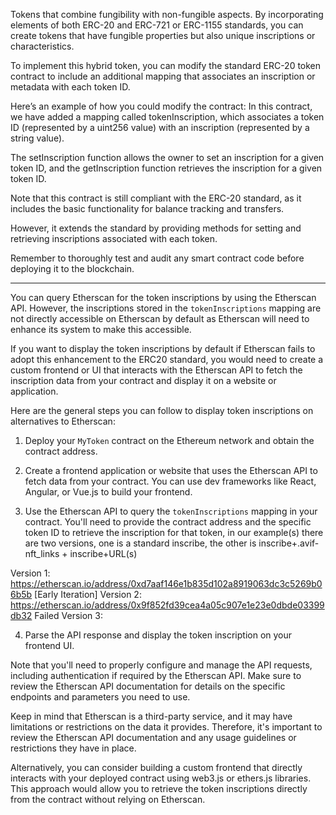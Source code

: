 Tokens that combine fungibility with non-fungible aspects. By incorporating elements of both ERC-20 and ERC-721 or ERC-1155 standards, you can create tokens that have fungible properties but also unique inscriptions or characteristics.

To implement this hybrid token, you can modify the standard ERC-20 token contract to include an additional mapping that associates an inscription or metadata with each token ID.

Here’s an example of how you could modify the contract: In this contract, we have added a mapping called tokenInscription, which associates a token ID (represented by a uint256 value) with an inscription (represented by a string value).

The setInscription function allows the owner to set an inscription for a given token ID, and the getInscription function retrieves the inscription for a given token ID.

Note that this contract is still compliant with the ERC-20 standard, as it includes the basic functionality for balance tracking and transfers.

However, it extends the standard by providing methods for setting and retrieving inscriptions associated with each token.

Remember to thoroughly test and audit any smart contract code before deploying it to the blockchain.

-----
You can query Etherscan for the token inscriptions by using the Etherscan API. However, the inscriptions stored in the `tokenInscriptions` mapping are not directly accessible on Etherscan by default as Etherscan will need to enhance its system to make this accessible. 

If you want to display the token inscriptions by default if Etherscan fails to adopt this enhancement to the ERC20 standard, you would need to create a custom frontend or UI that interacts with the Etherscan API to fetch the inscription data from your contract and display it on a website or application.

Here are the general steps you can follow to display token inscriptions on alternatives to Etherscan:

1. Deploy your `MyToken` contract on the Ethereum network and obtain the contract address.

2. Create a frontend application or website that uses the Etherscan API to fetch data from your contract. You can use dev frameworks like React, Angular, or Vue.js to build your frontend.

3. Use the Etherscan API to query the `tokenInscriptions` mapping in your contract. You'll need to provide the contract address and the specific token ID to retrieve the inscription for that token, in our example(s) there are two versions, one is a standard inscribe, the other is inscribe+.avif-nft_links + inscribe+URL(s)

Version 1: https://etherscan.io/address/0xd7aaf146e1b835d102a8919063dc3c5269b06b5b [Early Iteration] 
Version 2: https://etherscan.io/address/0x9f852fd39cea4a05c907e1e23e0dbde03399db32 Failed 
Version 3: 

4. Parse the API response and display the token inscription on your frontend UI.

Note that you'll need to properly configure and manage the API requests, including authentication if required by the Etherscan API. Make sure to review the Etherscan API documentation for details on the specific endpoints and parameters you need to use.

Keep in mind that Etherscan is a third-party service, and it may have limitations or restrictions on the data it provides. Therefore, it's important to review the Etherscan API documentation and any usage guidelines or restrictions they have in place.

Alternatively, you can consider building a custom frontend that directly interacts with your deployed contract using web3.js or ethers.js libraries. This approach would allow you to retrieve the token inscriptions directly from the contract without relying on Etherscan.
